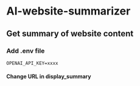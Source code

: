 # AI-website-summarizer

## Get summary of website content
### Add .env file
```
OPENAI_API_KEY=xxxx
```

#### Change URL in display_summary
